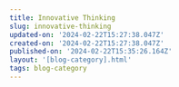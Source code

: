 ```yaml
---
title: Innovative Thinking
slug: innovative-thinking
updated-on: '2024-02-22T15:27:38.047Z'
created-on: '2024-02-22T15:27:38.047Z'
published-on: '2024-02-22T15:35:26.164Z'
layout: '[blog-category].html'
tags: blog-category
---
```



